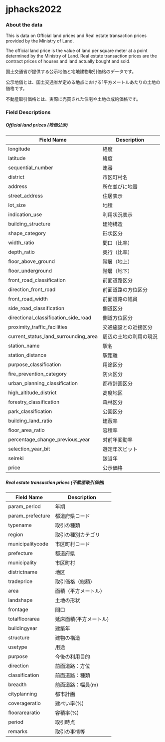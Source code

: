 # jphacks2022

### About the data
This is data on Official land prices and Real estate transaction prices provided by the Ministry of Land.

The official land price is the value of land per square meter at a point determined by the Ministry of Land.
Real estate transaction prices are the contract prices of houses and land actually bought and sold.

国土交通省が提供する公示地価と宅地建物取引価格のデータです。

公示地価とは、国土交通省が定める地点における1平方メートルあたりの土地の価格です。

不動産取引価格とは、実際に売買された住宅や土地の成約価格です。

### Field Descriptions

##### Official land prices (地価公示)

| Field Name| Description |
| ---- | ---- |
| longitude | 経度 |
| latitude | 緯度 |
| sequential_number | 連番 |
| district | 市区町村名 |
| address | 所在並びに地番 |
| street_address | 住居表示 |
| lot_size | 地積 |
| indication_use | 利用状況表示 |
| building_structure | 建物構造 |
| shape_category | 形状区分 |
| width_ratio | 間口（比率） |
| depth_ratio | 奥行（比率） |
| floor_above_ground | 階層（地上） |
| floor_underground | 階層（地下） |
| front_road_classification | 前面道路区分 |
| direction_front_road | 前面道路の方位区分 |
| front_road_width | 前面道路の幅員 |
| side_road_classification | 側道区分 |
| directional_classification_side_road | 側道方位区分 |
| proximity_traffic_facilities | 交通施設との近接区分 |
| current_status_land_surrounding_area | 周辺の土地の利用の現況 |
| station_name | 駅名 |
| station_distance | 駅距離 |
| purpose_classification | 用途区分 |
| fire_prevention_category | 防火区分 |
| urban_planning_classification | 都市計画区分 |
| high_altitude_district | 高度地区 |
| forestry_classification | 森林区分 |
| park_classification | 公園区分 |
| building_land_ratio | 建蔽率 |
| floor_area_ratio | 容積率 |
| percentage_change_previous_year | 対前年変動率 |
| selection_year_bit | 選定年次ビット |
| seireki | 該当年 |
| price | 公示価格 |


##### Real estate transaction prices (不動産取引価格)

|Field Name| Description |
| ---- | ---- |
| param_period | 年期 |
| param_prefecture | 都道府県コード |
| typename | 取引の種類 |
| region | 取引の種別カテゴリ |
| municipalitycode | 市区町村コード |
| prefecture | 都道府県 |
| municipality | 市区町村 |
| districtname | 地区 |
| tradeprice | 取引価格（総額） |
| area | 面積（平方メートル） |
| landshape | 土地の形状 |
| frontage | 間口 |
| totalfloorarea | 延床面積(平方メートル) |
| buildingyear | 建築年 |
| structure | 建物の構造 |
| usetype | 用途 |
| purpose | 今後の利用目的 |
| direction | 前面道路：方位 |
| classification | 前面道路：種類 |
| breadth | 前面道路：幅員(m) |
| cityplanning | 都市計画 |
| coverageratio | 建ぺい率(%) |
| floorarearatio | 容積率(%) |
| period | 取引時点 |
| remarks | 取引の事情等 |
